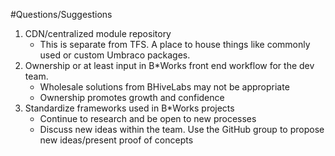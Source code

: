 #Questions/Suggestions

1. CDN/centralized module repository
	* This is separate from TFS. A place to house things like commonly used or custom Umbraco packages.
2. Ownership or at least input in B*Works front end workflow for the dev team.
	* Wholesale solutions from BHiveLabs may not be appropriate
	* Ownership promotes growth and confidence 
3. Standardize frameworks used in B*Works projects
	* Continue to research and be open to new processes
	* Discuss new ideas within the team. Use the GitHub group to propose new ideas/present proof of concepts